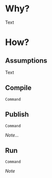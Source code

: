 # Why?

Text

# How?

## Assumptions

Text

## Compile

```
Command
```

## Publish

```
Command
```

_Note..._

## Run

```
Command
```

_Note_
